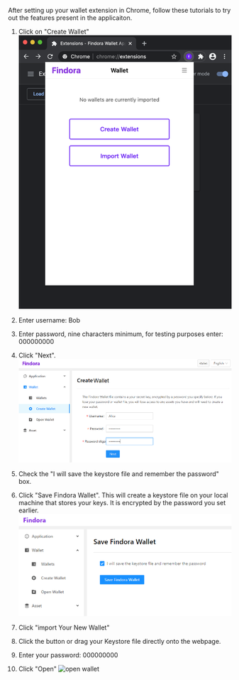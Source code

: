 After setting up your wallet extension in Chrome, follow these tutorials to try out the features present in the applicaiton. 

1. Click on "Create Wallet"
 ![Create Wallet](./docs-src/images/help-6.png)

2. Enter username: Bob

3. Enter password, nine characters minimum, for testing purposes enter: 000000000 

4. Click "Next".
 ![username+password](./docs-src/images/create-wallet.png)

5. Check the "I will save the keystore file and remember the password" box.

6. Click "Save Findora Wallet". This will create a keystore file on your local machine that stores your keys. It is encrypted by the password you set earlier.
 ![save wallet](./docs-src/images/save-wallet.png)

7. Click "import Your New Wallet" 

8. Click the button or drag your Keystore file directly onto the webpage.

9. Enter your password: 000000000

10. Click "Open"
 ![open wallet](./dosc-src/images/open-wallet.png)
